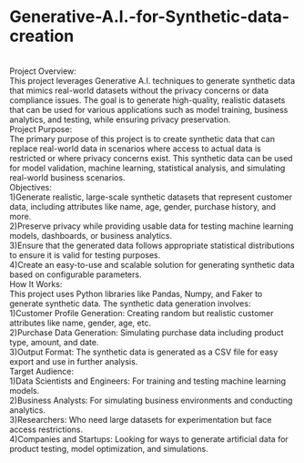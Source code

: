# Generative-A.I.-for-Synthetic-data-creation
<br>
Project Overview:
<br>
This project leverages Generative A.I. techniques to generate synthetic data that mimics real-world datasets without the privacy concerns or data compliance issues. The goal is to generate high-quality, realistic datasets that can be used for various applications such as model training, business analytics, and testing, while ensuring privacy preservation.
<br>
Project Purpose:
<br>
The primary purpose of this project is to create synthetic data that can replace real-world data in scenarios where access to actual data is restricted or where privacy concerns exist. This synthetic data can be used for model validation, machine learning, statistical analysis, and simulating real-world business scenarios.
<br>
Objectives:
<br>
1)Generate realistic, large-scale synthetic datasets that represent customer data, including attributes like name, age, gender, purchase history, and more.
<br>
2)Preserve privacy while providing usable data for testing machine learning models, dashboards, or business analytics.
<br>
3)Ensure that the generated data follows appropriate statistical distributions to ensure it is valid for testing purposes.
<br>
4)Create an easy-to-use and scalable solution for generating synthetic data based on configurable parameters.
<br>
How It Works:
<br>
This project uses Python libraries like Pandas, Numpy, and Faker to generate synthetic data. The synthetic data generation involves:
<br>
1)Customer Profile Generation: Creating random but realistic customer attributes like name, gender, age, etc.
<br>
2)Purchase Data Generation: Simulating purchase data including product type, amount, and date.
<br>
3)Output Format: The synthetic data is generated as a CSV file for easy export and use in further analysis.
<br>
Target Audience:
<br>
1)Data Scientists and Engineers: For training and testing machine learning models.
<br>
2)Business Analysts: For simulating business environments and conducting analytics.
<br>
3)Researchers: Who need large datasets for experimentation but face access restrictions.
<br>
4)Companies and Startups: Looking for ways to generate artificial data for product testing, model optimization, and simulations.
